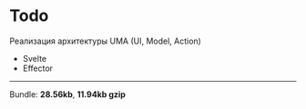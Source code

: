 # Todo

Реализация архитектуры UMA (UI, Model, Action)

- Svelte
- Effector

----
Bundle: **28.56kb**, **11.94kb gzip**